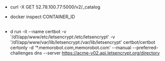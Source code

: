 ##
* curl -X GET 52.78.100.77:5000/v2/_catalog

* docker inspect CONTAINER_ID


##
* d run -it --name certbot -v '/d1/app/www/etc/letsencrypt:/etc/letsencrypt' -v '/d1/app/www/var/lib/letsencrypt:/var/lib/letsencrypt' certbot/certbot certonly -d '*.memorobot.com,memorobot.com' --manual --preferred-challenges dns --server https://acme-v02.api.letsencrypt.org/directory